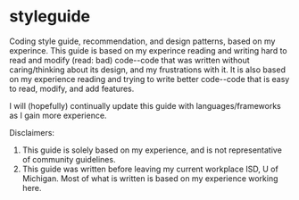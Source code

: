 styleguide
=================

Coding style guide, recommendation, and design patterns, based on my experince. This guide is based on my experince reading and writing hard to read and modify (read: bad) code--code that was written without caring/thinking about its design, and my frustrations with it. It is also based on my experience reading and trying to write better code--code that is easy to read, modify, and add features.

I will (hopefully) continually update this guide with languages/frameworks as I gain more experience.

Disclaimers:

1. This guide is solely based on my experience, and is not representative of community guidelines.
2. This guide was written before leaving my current workplace ISD, U of Michigan. Most of what is written is based on my experience working here.
